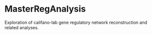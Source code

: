 # MasterRegAnalysis
Exploration of califano-lab gene regulatory network reconstruction and related analyses.
